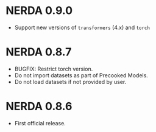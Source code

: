# NERDA 0.9.0

* Support new versions of `transformers` (4.x) and `torch` 

# NERDA 0.8.7

* BUGFIX: Restrict torch version.
* Do not import datasets as part of Precooked Models.
* Do not load datasets if not provided by user.

# NERDA 0.8.6

* First official release.

